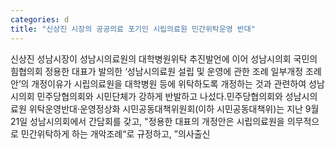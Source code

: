 ```yaml
---
categories: d
title: "신상진 시장의 공공의료 포기인 시립의료원 민간위탁운영 반대"
---
```

신상진 성남시장이 성남시의료원의 대학병원위탁 추진발언에 이어 성남시의회 국민의힘협의회 정용한 대표가 발의한 ‘성남시의료원 설립 및 운영에 관한 조례 일부개정 조례안’의 개정이유가 시립의료원을 대학병원 등에 위탁하도록 개정하는 것과 관련하여 성남시의회 민주당협의회와 시민단체가 강하게 반발하고 나섰다.민주당협의회와 성남시의료원 위탁운영반대·운영정상화 시민공동대책위원회(이하 시민공동대책위)는 지난 9월 21일 성남시의회에서 간담회를 갖고, "정용한 대표의 개정안은 시립의료원을 의무적으로 민간위탁하게 하는 개악조례“로 규정하고, ”의사출신